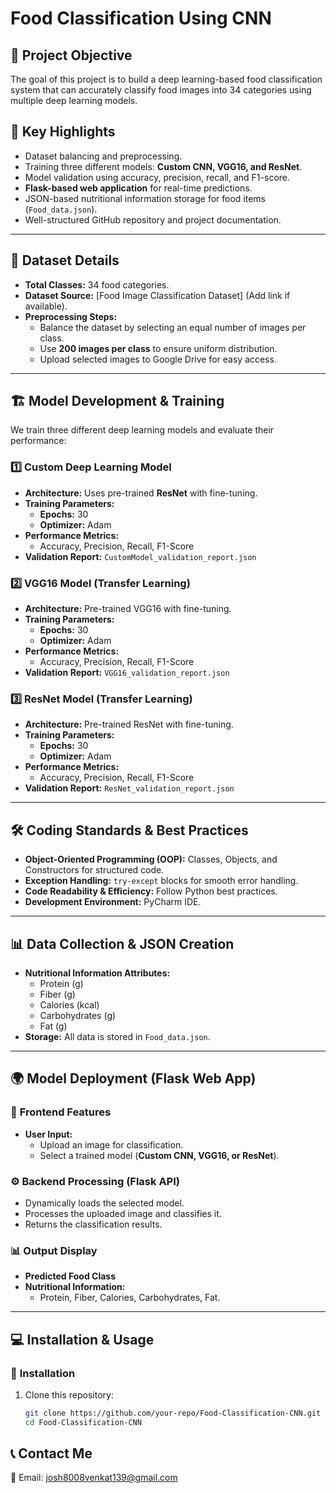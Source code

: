 # Food Classification Using CNN

## 📌 Project Objective
The goal of this project is to build a deep learning-based food classification system that can accurately classify food images into 34 categories using multiple deep learning models.

## 🚀 Key Highlights
- Dataset balancing and preprocessing.
- Training three different models: **Custom CNN, VGG16, and ResNet**.
- Model validation using accuracy, precision, recall, and F1-score.
- **Flask-based web application** for real-time predictions.
- JSON-based nutritional information storage for food items (`Food_data.json`).
- Well-structured GitHub repository and project documentation.

---

## 📂 Dataset Details
- **Total Classes:** 34 food categories.
- **Dataset Source:** [Food Image Classification Dataset] (Add link if available).
- **Preprocessing Steps:**
  - Balance the dataset by selecting an equal number of images per class.
  - Use **200 images per class** to ensure uniform distribution.
  - Upload selected images to Google Drive for easy access.

---

## 🏗️ Model Development & Training
We train three different deep learning models and evaluate their performance:

### 1️⃣ **Custom Deep Learning Model**
- **Architecture:** Uses pre-trained **ResNet** with fine-tuning.
- **Training Parameters:**
  - **Epochs:** 30  
  - **Optimizer:** Adam  
- **Performance Metrics:**  
  - Accuracy, Precision, Recall, F1-Score  
- **Validation Report:** `CustomModel_validation_report.json`

### 2️⃣ **VGG16 Model (Transfer Learning)**
- **Architecture:** Pre-trained VGG16 with fine-tuning.
- **Training Parameters:**
  - **Epochs:** 30  
  - **Optimizer:** Adam  
- **Performance Metrics:**  
  - Accuracy, Precision, Recall, F1-Score  
- **Validation Report:** `VGG16_validation_report.json`

### 3️⃣ **ResNet Model (Transfer Learning)**
- **Architecture:** Pre-trained ResNet with fine-tuning.
- **Training Parameters:**
  - **Epochs:** 30  
  - **Optimizer:** Adam  
- **Performance Metrics:**  
  - Accuracy, Precision, Recall, F1-Score  
- **Validation Report:** `ResNet_validation_report.json`

---

## 🛠️ Coding Standards & Best Practices
- **Object-Oriented Programming (OOP):** Classes, Objects, and Constructors for structured code.
- **Exception Handling:** `try-except` blocks for smooth error handling.
- **Code Readability & Efficiency:** Follow Python best practices.
- **Development Environment:** PyCharm IDE.

---

## 📊 Data Collection & JSON Creation
- **Nutritional Information Attributes:**
  - Protein (g)
  - Fiber (g)
  - Calories (kcal)
  - Carbohydrates (g)
  - Fat (g)
- **Storage:** All data is stored in `Food_data.json`.

---

## 🌍 Model Deployment (Flask Web App)
### 🎨 **Frontend Features**
- **User Input:**
  - Upload an image for classification.
  - Select a trained model (**Custom CNN, VGG16, or ResNet**).

### ⚙️ **Backend Processing (Flask API)**
- Dynamically loads the selected model.
- Processes the uploaded image and classifies it.
- Returns the classification results.

### 📊 **Output Display**
- **Predicted Food Class**
- **Nutritional Information:**
  - Protein, Fiber, Calories, Carbohydrates, Fat.

---

## 💻 Installation & Usage
### 🔧 **Installation**
1. Clone this repository:
   ```bash
   git clone https://github.com/your-repo/Food-Classification-CNN.git
   cd Food-Classification-CNN


## 📞 Contact Me
📧 Email: josh8008venkat139@gmail.com
